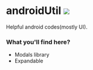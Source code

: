 # androidUtil  [![](https://jitpack.io/v/draxdave/androidUtil.svg)](https://jitpack.io/#draxdave/androidUtil)

Helpful android codes(mostly UI). 



### What you'll find here?
- Modals library
- Expandable
